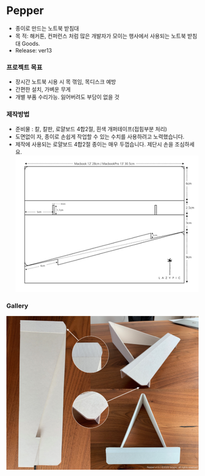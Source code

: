 # Pepper
- 종이로 만드는 노트북 받침대
- 목 적: 해커톤, 컨퍼런스 처럼 많은 개발자가 모이는 행사에서 사용되는 노트북 받침대 Goods.
- Release: ver13

### 프로젝트 목표
- 장시간 노트북 시용 시 목 꺾임, 목디스크 예방
- 간편한 설치, 가벼운 무게
- 개별 부품 수리가능. 잃어버려도 부담이 없을 것

### 제작방법
- 준비물 : 칼, 칼판, 로얄보드 4합2절, 흰색 개퍼테이프(접힘부분 처리)
- 도면없이 자, 종이로 손쉽게 작업할 수 있는 수치를 사용하려고 노력했습니다.
- 제작에 사용되는 로얄보드 4합2절 종이는 매우 두껍습니다. 제단시 손을 조심하세요.
![cad](/cad/pepper_v13_w02.png)

### Gallery
![photo](/image/pepper_v13.png)

